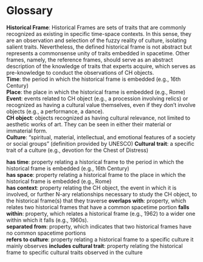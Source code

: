 # Glossary

**Historical Frame**:  Historical Frames are sets of traits that are commonly recognized as existing in specific time-space contexts. In this sense, they are an observation and selection of the fuzzy reality of culture, isolating salient traits. Nevertheless, the defined historical frame is not abstract but represents a commonsense unity of traits embedded in spacetime. Other frames, namely, the reference frames, should serve as an abstract description of the knowledge of traits that experts acquire, which serves as pre-knowledge to conduct the observations of CH objects.    
**Time**: the period in which the historical frame is embedded (e.g., 16th Century)   
**Place**: the place in which the historical frame is embedded (e.g., Rome)   
**Event**: events related to CH object (e.g., a procession involving relics) or recognized as having a cultural value themselves, even if they don’t involve objects (e.g., a performance, a dance).    
**CH object**: objects recognized as having cultural relevance, not limited to aesthetic works of art. They can be seen in either their material or immaterial form.    
**Culture**: “spiritual, material, intellectual, and emotional features of a society or social groups” (definition provided by UNESCO)
**Cultural trait**: a specific trait of a culture (e.g., devotion for the Chest of Distress)

**has time**: property relating a historical frame to the period in which the historical frame is embedded (e.g., 16th Century)   
**has space**: property relating a historical frame to the place in which the historical frame is embedded (e.g., Rome)   
**has context**: property relating the CH object, the event in which it is involved, or further N-ary relationships necessary to study the CH object, to the historical frame(s) that they traverse
**overlaps with**: property, which relates two historical frames that have a common spacetime portion
**falls within**: property, which relates a historical frame (e.g., 1962) to a wider one within which it falls (e.g., 1960s).   
**separated from**: property, which indicates that two historical frames have no common spacetime portions  
**refers to culture**: property relating a historical frame to a specific culture it mainly observes
**includes cultural trait**: property relating the historical frame to specific cultural traits observed in the culture  